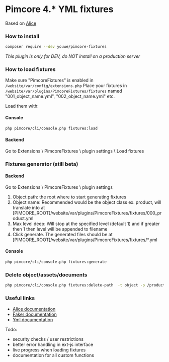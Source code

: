 # Pimcore 4.* YML fixtures

Based on [Alice](https://github.com/nelmio/alice)

### How to install

```sh
composer require --dev youwe/pimcore-fixtures
```
*This plugin is only for DEV, do NOT install on a production server*

### How to load fixtures
Make sure "PimcoreFixtures" is enabled in `/website/var/config/extensions.php`
Place your fixtures in `/website/var/plugins/PimcoreFixtures/fixtures` named "001_object_name.yml", "002_object_name.yml" etc.

Load them with:
#### Console
```sh
php pimcore/cli/console.php fixtures:load
```
#### Backend
Go to Extensions \ PimcoreFixtures \ plugin settings \ Load fixtures

### Fixtures generator (still beta)

#### Backend
Go to Extensions \ PimcoreFixtures \ plugin settings

1. Object path: the root where to start generating fixtures
2. Object name: Recommended would be the object class ex. product, will translate into at [PIMCORE_ROOT]/website/var/plugins/PimcoreFixtures/fixtures/000_product.yml
3. Max level deep: Will stop at the specified level (default 1) and if greater then 1 then level will be appended to filename
4. Click generate. The generated files should be at [PIMCORE_ROOT]/website/var/plugins/PimcoreFixtures/fixtures/*.yml

#### Console
```sh
php pimcore/cli/console.php fixtures:generate
```

### Delete object/assets/documents

```sh
php pimcore/cli/console.php fixtures:delete-path  -t object -p /products
```


### Useful links 
* [Alice documentation](https://github.com/nelmio/alice)
* [Faker documentation](https://github.com/fzaninotto/Faker)
* [Yml documentation](http://symfony.com/doc/current/components/yaml/yaml_format.html)


Todo:
* security checks / user restrictions
* better error handling in ext-js interface
* live progress when loading fixtures
* documentation for all custom functions
